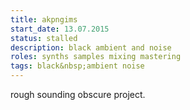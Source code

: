 ```yaml
---
title: akpngims
start_date: 13.07.2015
status: stalled
description: black ambient and noise
roles: synths samples mixing mastering
tags: black&nbsp;ambient noise
---
```


rough sounding obscure project.
